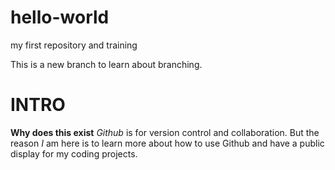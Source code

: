 # hello-world
my first repository and training 

This is a new branch to learn about branching. 

# INTRO
**Why does this exist**
*Github* is for version control and collaboration. But the reason *I* am here is to learn more about how to use Github and have a public display for my coding projects. 

